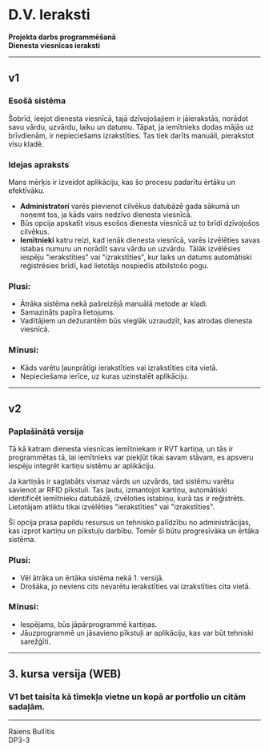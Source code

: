 # D.V. Ieraksti
**Projekta darbs programmēšanā**  
**Dienesta viesnīcas ieraksti**

---

## v1

### Esošā sistēma

Šobrīd, ieejot dienesta viesnīcā, tajā dzīvojošajiem ir jāierakstās, norādot savu vārdu, uzvārdu, laiku un datumu. Tāpat, ja iemītnieks dodas mājās uz brīvdienām, ir nepieciešams izrakstīties. Tas tiek darīts manuāli, pierakstot visu kladē.

### Idejas apraksts

Mans mērķis ir izveidot aplikāciju, kas šo procesu padarītu ērtāku un efektīvāku.

- **Administratori** varēs pievienot cilvēkus datubāzē gada sākumā un noņemt tos, ja kāds vairs nedzīvo dienesta viesnīcā.
- Būs opcija apskatīt visus esošos dienesta viesnīcā uz to brīdi dzīvojošos cilvēkus.
- **Iemītnieki** katru reizi, kad ienāk dienesta viesnīcā, varēs izvēlēties savas istabas numuru un norādīt savu vārdu un uzvārdu. Tālāk izvēlēsies iespēju "ierakstīties" vai "izrakstīties", kur laiks un datums automātiski reģistrēsies brīdī, kad lietotājs nospiedīs atbilstošo pogu.

### Plusi:

- Ātrāka sistēma nekā pašreizējā manuālā metode ar kladi.
- Samazināts papīra lietojums.
- Vadītājiem un dežurantēm būs vieglāk uzraudzīt, kas atrodas dienesta viesnīcā.

### Mīnusi:

- Kāds varētu ļaunprātīgi ierakstīties vai izrakstīties cita vietā.
- Nepieciešama ierīce, uz kuras uzinstalēt aplikāciju.

---

## v2

### Paplašinātā versija

Tā kā katram dienesta viesnīcas iemītniekam ir RVT kartiņa, un tās ir programmētas tā, lai iemītnieks var piekļūt tikai savam stāvam, es apsveru iespēju integrēt kartiņu sistēmu ar aplikāciju.

Ja kartiņās ir saglabāts vismaz vārds un uzvārds, tad sistēmu varētu savienot ar RFID pīkstuli. Tas ļautu, izmantojot kartiņu, automātiski identificēt iemītnieku datubāzē, izvēloties istabiņu, kurā tas ir reģistrēts. Lietotājam atliktu tikai izvēlēties "ierakstīties" vai "izrakstīties".

Šī opcija prasa papildu resursus un tehnisko palīdzību no administrācijas, kas izprot kartiņu un pīkstuļu darbību. Tomēr šī būtu progresīvāka un ērtāka sistēma.

### Plusi:

- Vēl ātrāka un ērtāka sistēma nekā 1. versijā.
- Drošāka, jo neviens cits nevarētu ierakstīties vai izrakstīties cita vietā.

### Mīnusi:

- Iespējams, būs jāpārprogrammē kartiņas.
- Jāuzprogrammē un jāsavieno pīkstuļi ar aplikāciju, kas var būt tehniski sarežģīti.

---

## 3. kursa versija (WEB)

  ### V1 bet taisīta kā tīmekļa vietne un kopā ar portfolio un citām sadaļām.

---

Raiens Bullītis  
DP3-3
